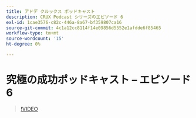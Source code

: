 ```yaml
---
title: アドデ クルックス ポッドキャスト
description: CRUX Podcast シリーズのエピソード 6
exl-id: 1cae3576-c82c-446a-8a67-bf359807ca16
source-git-commit: 4c1a12cc8114f14e09856d5552e1afdde6f85465
workflow-type: tm+mt
source-wordcount: '15'
ht-degree: 0%

---
```


# 究極の成功ポッドキャスト – エピソード 6

>[!VIDEO](https://video.tv.adobe.com/v/3429331?quality=12learn=on)
